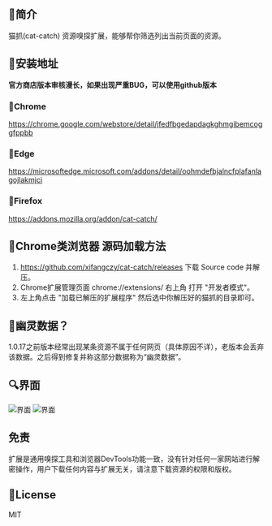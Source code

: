 ## 📑简介
猫抓(cat-catch) 资源嗅探扩展，能够帮你筛选列出当前页面的资源。

## 📖安装地址
**官方商店版本审核漫长，如果出现严重BUG，可以使用github版本**
### 🐴Chrome
https://chrome.google.com/webstore/detail/jfedfbgedapdagkghmgibemcoggfppbb
### 🦄Edge
https://microsoftedge.microsoft.com/addons/detail/oohmdefbjalncfplafanlagojlakmjci
### 🦊Firefox
https://addons.mozilla.org/addon/cat-catch/

## 📓Chrome类浏览器 源码加载方法
1. https://github.com/xifangczy/cat-catch/releases 下载 Source code 并解压。
2. Chrome扩展管理页面 chrome://extensions/ 右上角 打开 "开发者模式"。
3. 左上角点击 "加载已解压的扩展程序" 然后选中你解压好的猫抓的目录即可。

## 👻幽灵数据？
1.0.17之前版本经常出现某条资源不属于任何网页（具体原因不详），老版本会丢弃该数据。之后得到修复并称这部分数据称为“幽灵数据”。

## 🔍界面
![界面](https://raw.githubusercontent.com/xifangczy/cat-catch/master/README/a.png)
![界面](https://raw.githubusercontent.com/xifangczy/cat-catch/master/README/b.png)

## 免责
扩展是通用嗅探工具和浏览器DevTools功能一致，没有针对任何一家网站进行解密操作，用户下载任何内容与扩展无关，请注意下载资源的权限和版权。

## 📜License
MIT
